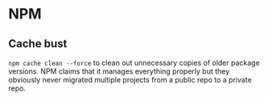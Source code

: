 # NPM

## Cache bust
`npm cache clean --force` to clean out unnecessary copies of older package versions. NPM claims that it manages everything properly but they obviously never migrated multiple projects from a public repo to a private repo.
